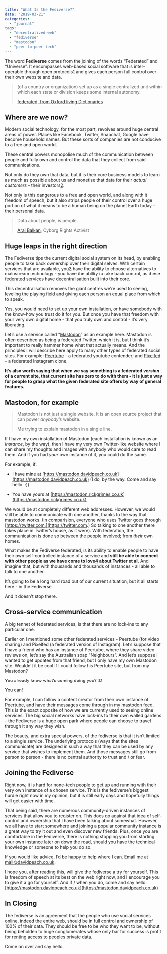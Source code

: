 ```yaml
---
title: "What Is the Fediverse?"
date: "2019-03-21"
categories: 
  - "journal"
tags: 
  - "decentralized-web"
  - "fediverse"
  - "mastodon"
  - "peer-to-peer-tech"
---
```


The word **Fediverse** comes from the joining of the words “Federated” and “Universe”. It encompasses web-based social software that is inter-operable through open protocols[1](https://labs.davidpeach.co.uk/david/website/src/branch/master/content/2019/03/21/what-is-the-fediverse/index.md#fn:1) and gives each person full control over their own website and data.

> (of a country or organization) set up as a single centralized unit within which each state or division keeps some internal autonomy.
> 
> [federated, from Oxford living Dictionaries](https://en.oxforddictionaries.com/definition/federated)﻿

## Where are we now?

Modern social technology, for the most part, revolves around huge central areas of power. Places like Facebook, Twitter, Snapchat, Google have become household names. But these sorts of companies are not conducive to a free and open world.

These central powers monopolise much of the communication between people and fully own and control the data that they collect from said communications.

Not only do they own that data, but it is their core business models to learn as much as possible about us and monetise that data for their _actual customers_ - their investors[2](https://labs.davidpeach.co.uk/david/website/src/branch/master/content/2019/03/21/what-is-the-fediverse/index.md#fn:2).

Not only is this dangerous to a free and open world, and along with it freedom of speech, but it also strips people of their control over a huge portion of what it means to be a human being on the planet Earth today - their personal data.

> Data about people, is people.
> 
> [Aral Balkan](https://ar.al), Cyborg Rights Activist

## Huge leaps in the right direction

The Fediverse tips the current digital social system on its head, by enabling people to take back ownership over their digital selves. With certain services that are available, you[3](https://labs.davidpeach.co.uk/david/website/src/branch/master/content/2019/03/21/what-is-the-fediverse/index.md#fn:3) have the ability to choose alternatives to mainstream technology - you have the ability to take back control, as these federated services have decentralisation built into their core.

This decentralisation removes the giant centres we’re used to seeing, leveling the playing field and giving each person an equal place from which to speak.

Yes, you would need to set up your own installation, or have somebody with the know-how you trust do it for you. But once you have that freedom with your very own digital home - that you truly own and control - it’s very liberating.

Let’s use a service called “[Mastodon](https://joinmastodon.org/)” as an example here. Mastodon is often described as being a federated Twitter, which it is, but I think it’s important to really hammer home what that actually means. And the principles I will describe here apply to many other types of federated social sites. For example: [Peertube](https://joinpeertube.org/) - a federated youtube contender; and [Pixelfed](https://pixelfed.org/) - a federated Instagram clone.

**It’s also worth saying that when we say something is a federated _version_ of a current site, that current site has zero to do with them - it is just a way for people to grasp what the given federated site offers by way of general features.**

## Mastodon, for example

> Mastodon is not just a single website. It is an open source project that can power _anybody’s_ website.
> 
> Me trying to explain mastodon in a single line.

If I have my own installation of Mastodon (each installation is known as an _Instance_, by the way), then I have my very own Twitter-like website where I can share my thoughts and images with anybody who would care to read them. And if you had _your_ own instance of it, you could do the same.

For example, if:

- I have mine at [https://mastodon.davidpeach.co.uk](https://mastodon.davidpeach.co.uk) (I do, by the way. Come and say hello. :))

- You have yours at [https://mastodon.rickgrimes.co.uk](https://mastodon.rickgrimes.co.uk)

We would be at completely different web addresses. However, we would still be able to communicate with one another, thanks to the way that mastodon works. (In comparision, everyone who uses Twitter goes through [https://twitter.com.](https://twitter.com.) So talking to one another there takes place in Twitter’s house, as it were). With federation, the communication is done so between the people involved; from _their_ own homes.

What makes the Fediverse federated, is its ability to enable people to have their own self-controlled instance of a service and **still be able to connect with other people as we have come to love[4](https://labs.davidpeach.co.uk/david/website/src/branch/master/content/2019/03/21/what-is-the-fediverse/index.md#fn:4) about Twitter et al.** And imagine that, but with thousands and thousands of instances - all able to talk to one another.

It’s going to be a long hard road out of our current situation, but it all starts here - in the Fediverse.

And it doesn’t stop there.

## Cross-service communication

A big tennet of federated services, is that there are no lock-ins to any particular one.

Earlier on I mentioned some other federated services - Peertube (for video sharing) and Pixelfed (a federated version of Instagram). Let’s suppose that I have a friend who has an instance of Peertube, where they share video reviews on, let’s say the Australian soap “Neighbours”. And let’s suppose I wanted to get updates from that friend, but I only have my own Mastodon site. Wouldn’t it be cool if I could follow his Peertube site, but from my Mastodon?

You already know what’s coming doing you? :D

You can!

For example, I can follow a content creator from their own instance of Peertube, and have their messages come through in my mastodon feed. This is the exact opposite of how we are currently used to seeing online services. The big social networks have lock-ins to their own walled gardens - the Fediverse is a huge open park where people can choose to travel through it any way they wish.

The beauty, and extra special powers, of the fediverse is that it isn’t limited to a single service. The underlying protocols (ways that the sites communicate) are designed in such a way that they can be used by any service that wishes to implement them. And those messages still go from person to person - there is no central authority to trust and / or fear.

## Joining the Fediverse

Right now, it is hard for none-tech people to get up and running with their very own instance of a chosen service. This is the fediverse’s biggest hurdle right now in my opinion, but it is still early days and hopefully things will get easier with time.

That being said, there are numerous community-driven instances of services that allow you to register on. This does go against that idea of self-control and ownership that I have been talking about somewhat. However, we all have to start somewhere and joining a popular community instance is a great way to try it out and even discover new friends. Plus, once you are comfortable in the Fediverse, there is nothing stopping you from starting your own instance later on down the road, should you have the technical knowledge or someone to help you do so.

If you would like advice, I’d be happy to help where I can. Email me at [mail@davidpeach.co.uk](mailto:mail@davidpeach.co.uk).

I hope you, after reading this, will give the fediverse a try for yourself. This is freedom of speech at its best on the web right now, and I encourage you to give it a go for yourself. And if / when you do, come and say hello: [https://mastodon.davidpeach.co.uk](https://mastodon.davidpeach.co.uk)

## In Closing

The fediverse is an agreement that the people who use social services online, indeed the entire web, should be in full control and ownership of 100% of their data. They should be free to be who they want to be, without being beholden to huge conglomerates whose only bar for success is profit for renting access to peoples private data.

Come on over and say hello.
